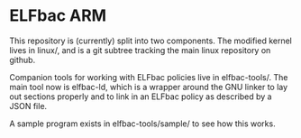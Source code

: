 # ELFbac ARM

This repository is (currently) split into two components. The modified kernel
lives in linux/, and is a git subtree tracking the main linux repository on
github.

Companion tools for working with ELFbac policies live in elfbac-tools/. The main
tool now is elfbac-ld, which is a wrapper around the GNU linker to lay out
sections properly and to link in an ELFbac policy as described by a JSON file.

A sample program exists in elfbac-tools/sample/ to see how this works.
